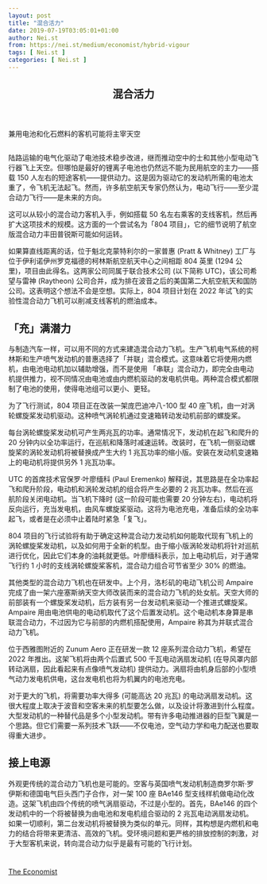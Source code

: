 ```yaml
---
layout: post
title: "混合活力"
date: 2019-07-19T03:05:01+01:00
author: Nei.st
from: https://nei.st/medium/economist/hybrid-vigour
tags: [ Nei.st ]
categories: [ Nei.st ]
---
```


<article class="post-1133 post type-post status-publish format-standard hentry category-economist" id="post-1133">
 <header class="page-header medium Archives">
  <div class="page-header__image">
  </div>
  <div class="page-header__content">
   <h1 class="page-title text-align-center">
    混合活力
   </h1>
  </div>
 </header>
 <div class="entry-content aesop-entry-content" id="post-1133-content">
  <link as="font" crossorigin="anonymous" href="//cdn.jsdelivr.net/gh/0nd1jyU39XQ/_/glyph/font-face/0uIzqoZjSuJfvSBnvgXTcApMtcVhMcpr.woff" rel="preload" type="font/woff"/>
  <link as="font" crossorigin="anonymous" href="//cdn.jsdelivr.net/gh/0nd1jyU39XQ/_/glyph/font-face/1sTnSLZWDKucPX6SAk.woff" rel="preload" type="font/woff"/>
  <p class="blog-post__description">
   兼用电池和化石燃料的客机可能将主宰天空
  </p>
  <span id="more-1133">
  </span>
  <div class="navigation__primary-inner">
   <a class="economist__link-logo" href="//nei.st/medium/economist">
   </a>
  </div>
  <div class="container img component-image">
   <div class="aspectRatioPlaceholder">
    <div class="progressiveMedia" data-height="720" data-width="1280">
     <img alt="" class="progressiveMedia-image" data-src="https://cdn.jsdelivr.net/gh/0nd1jyU39XQ/_/img/1/e52bf525ly1g53yrjqi84j20zk0k0q54.jpg" src="https://cdn.jsdelivr.net/gh/0nd1jyU39XQ/_/img/1/e52bf525ly1g53yrjqi84j20zk0k0q54.jpg"/>
    </div>
   </div>
  </div>
  <p>
   陆路运输的电气化驱动了电池技术稳步改进，继而推动空中的士和其他小型电动飞行器飞上天空。但哪怕是最好的锂离子电池也仍然远不能为民用航空的主力——搭载 150 人左右的短途客机——提供动力。这是因为驱动它的发动机所需的电池太重了，令飞机无法起飞。然而，许多航空航天专家仍然认为，电动飞行——至少混合动力飞行——是未来的方向。
  </p>
  <p>
   这可以从较小的混合动力客机入手，例如搭载 50 名左右乘客的支线客机，然后再扩大这项技术的规模。这方面的一个尝试名为「804 项目」，它的细节说明了航空版混合动力丰田普锐斯可能如何运转。
  </p>
  <p>
   如果算直线距离的话，位于魁北克蒙特利尔的一家普惠 (Pratt &amp; Whitney) 工厂与位于伊利诺伊州罗克福德的柯林斯航空航天中心之间相距 804 英里 (1294 公里)，项目由此得名。这两家公司同属于联合技术公司 (以下简称 UTC)，该公司希望与雷神 (Raytheon) 公司合并，成为排在波音之后的美国第二大航空航天和国防公司。这表明这个想法不会是空想。实际上，804 项目计划在 2022 年试飞的实验性混合动力飞机可以削减支线客机的燃油成本。
  </p>
  <p>
   <h2>
    「充」满潜力
   </h2>
  </p>
  <p>
   与制造汽车一样，可以用不同的方式来建造混合动力飞机。生产飞机电气系统的柯林斯和生产喷气发动机的普惠选择了「并联」混合模式。这意味着它将使用内燃机，由电池电动机加以辅助增强，而不是使用 「串联」混合动力，即完全由电动机提供推力，视不同情况由电池或由内燃机驱动的发电机供电。两种混合模式都限制了电池的使用，使得电池组可以更小、更轻。
  </p>
  <div class="code-block code-block-1" style="margin: 8px 0; clear: both;">
   <div class="container ads_KbHEVhh8Rw">
    <div class="card card--blog post-sidebar">
     <div class="card-body">
      <div class="logo_ngcontent-kty-0">
      </div>
      <div class="iframe-blocker U6XAMK63Vh00WqvF2BacIQ">
       <div class="background-h60B">
       </div>
       <div class="WumZiPCS4MeMw4pxQ">
       </div>
      </div>
     </div>
     <div class="card-footer">
      <div class="card-footer-wrapper" layout="row bottom-left">
      </div>
     </div>
    </div>
   </div>
  </div>
  <p>
   为了飞行测试，804 项目正在改装一架庞巴迪冲八-100 型 40 座飞机，由一对涡轮螺旋桨发动机驱动。这种喷气涡轮机通过变速箱转动发动机前部的螺旋桨。
  </p>
  <p>
   每台涡轮螺旋桨发动机可产生两兆瓦的功率。通常情况下，发动机在起飞和爬升的 20 分钟内以全功率运行，在巡航和降落时减速运转。改装时，在飞机一侧驱动螺旋桨的涡轮发动机将被替换成产生大约 1 兆瓦功率的缩小版。安装在发动机变速箱上的电动机将提供另外 1 兆瓦功率。
  </p>
  <p>
   UTC 的首席技术官保罗·叶廖缅科 (Paul Eremenko) 解释说，其思路是在全功率起飞和爬升阶段，电动机和涡轮发动机的组合将产生必要的 2 兆瓦功率。然后在巡航阶段关闭电动机。当飞机下降时 (这一阶段可能也需要 20 分钟左右)，电动机将反向运行，充当发电机，由风车螺旋桨驱动。这将为电池充电，准备后续的全功率起飞，或者是在必须中止着陆时紧急「复飞」。
  </p>
  <p>
   804 项目的飞行试验将有助于确定这种混合动力发动机如何能取代现有飞机上的涡轮螺旋桨发动机，以及如何用于全新的机型。由于缩小版涡轮发动机将针对巡航进行优化，因此它们本身的油耗就更低。叶廖缅科表示，加上电动机后，对于通常飞行约 1 小时的支线涡轮螺旋桨客机，混合动力组合可节省至少 30% 的燃油。
  </p>
  <p>
   其他类型的混合动力飞机也在研发中。上个月，洛杉矶的电动飞机公司 Ampaire 完成了由一架六座塞斯纳天空大师改装而来的混合动力飞机的处女航。天空大师的前部装有一个螺旋桨发动机，后方装有另一台发动机来驱动一个推进式螺旋桨。Ampaire 用由电池供电的电动机取代了这个后置发动机。这个电动机本身算是串联混合动力，不过因为它与前部的内燃机搭配使用，Ampaire 称其为并联式混合动力飞机。
  </p>
  <p>
   位于西雅图附近的 Zunum Aero 正在研发一款 12 座系列混合动力飞机，希望在 2022 年推出。这架飞机将由两个后置式 500 千瓦电动涡扇发动机 (在导风罩内部转动涡扇，因此看起来有点像喷气发动机) 提供动力。涡扇将由机身后部的小型喷气动力发电机供电，这台发电机也将为机翼内的电池充电。
  </p>
  <div class="code-block code-block-1" style="margin: 8px 0; clear: both;">
   <div class="container ads_KbHEVhh8Rw">
    <div class="card card--blog post-sidebar">
     <div class="card-body">
      <div class="logo_ngcontent-kty-0">
      </div>
      <div class="iframe-blocker U6XAMK63Vh00WqvF2BacIQ">
       <div class="background-h60B">
       </div>
       <div class="WumZiPCS4MeMw4pxQ">
       </div>
      </div>
     </div>
     <div class="card-footer">
      <div class="card-footer-wrapper" layout="row bottom-left">
      </div>
     </div>
    </div>
   </div>
  </div>
  <p>
   对于更大的飞机，将需要功率大得多 (可能高达 20 兆瓦) 的电动涡扇发动机。这很大程度上取决于波音和空客未来的机型要怎么做，以及设计将激进到什么程度。大型发动机的一种替代品是多个小型发动机。带有许多电动推进器的巨型飞翼是一个思路。但它们需要一系列技术飞跃——不仅电池，空气动力学和电力配送也要取得重大进步。
  </p>
  <p>
   <h2>
    接上电源
   </h2>
  </p>
  <p>
   外观更传统的混合动力飞机也是可能的。空客与英国喷气发动机制造商罗尔斯·罗伊斯和德国电气巨头西门子合作，对一架 100 座 BAe146 型支线样机做电动化改造。这架飞机由四个传统的喷气涡扇驱动，不过是小型的。首先，BAe146 的四个发动机中的一个将被替换为由电池和发电机组合驱动的 2 兆瓦电动涡扇发动机。如果一切顺利，第二台发动机将被替换为类似的单元。同样，其构想是内燃机和电力的结合将带来更清洁、高效的飞机。受环境问题和更严格的排放控制的刺激，对于大型客机来说，转向混合动力似乎是最有可能的飞行计划。
  </p>
  <div class="container ag ah">
   <div class="fe n el">
    <a class="dt du bn bo bp bq br bs bt bu dv dw bx by dx dy" href="https://nei.st/medium/economist?source=https://www.economist.com/science-and-technology/2019/06/29/hybrid-airliners-could-come-to-dominate-the-skies">
     <div class="c ff fg ag ah fh el fi fj ce fk fl fm fn fo fp fq fr fs ft fu">
      <div class="bs em en eo ep eq fv ah fw fg ag bm eu fx q fy fz p ac">
      </div>
     </div>
    </a>
   </div>
  </div>
  <div class="code-block code-block-2" style="margin: 8px 0; clear: both;">
   <br/>
   <div class="container ads_KbHEVhh8Rw">
    <div class="card card--blog post-sidebar">
     <div class="card-body">
      <div class="logo_ngcontent-kty-0">
      </div>
      <div class="iframe-blocker U6XAMK63Vh00WqvF2BacIQ">
       <div class="background-h60B">
       </div>
       <div class="WumZiPCS4MeMw4pxQ">
       </div>
      </div>
     </div>
     <div class="card-footer">
      <div class="card-footer-wrapper" layout="row bottom-left">
      </div>
     </div>
    </div>
   </div>
  </div>
 </div>
 <footer class="entry-footer">
  <div class="categories icon-link">
   <a href="https://nei.st/category/medium/economist" rel="category tag">
    The Economist
   </a>
  </div>
 </footer>
</article>

